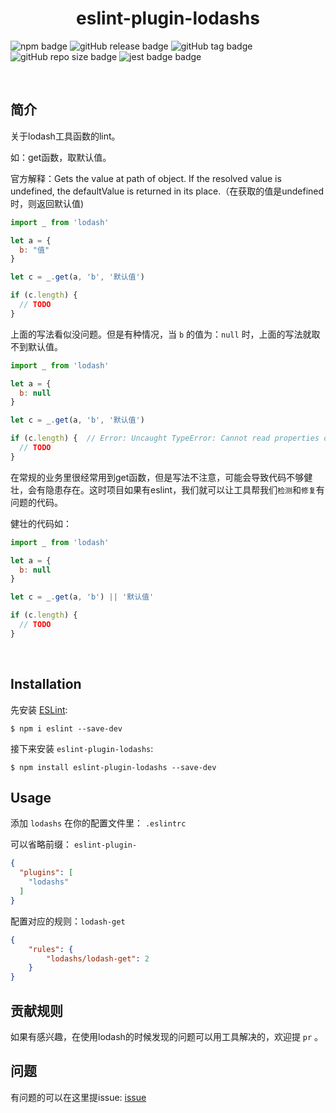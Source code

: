 <h1 align="center">eslint-plugin-lodashs</h1>

<!-- Badge -->
![npm badge](https://img.shields.io/npm/v/eslint-plugin-lodashs)
![gitHub release badge](https://img.shields.io/github/v/release/Gavin-yh/eslint-plugin-lodashs)
![gitHub tag badge](https://img.shields.io/github/v/tag/Gavin-yh/eslint-plugin-lodashs)
![gitHub repo size badge](https://img.shields.io/github/repo-size/Gavin-yh/eslint-plugin-lodashs)
![jest badge badge](https://img.shields.io/badge/unit%20test-jest-yellowgreen)

</br>

## 简介
关于lodash工具函数的lint。

如：get函数，取默认值。 

官方解释：Gets the value at path of object. If the resolved value is undefined, the defaultValue is returned in its place.（在获取的值是undefined时，则返回默认值)

```js
import _ from 'lodash'

let a = {
  b: "值"
}

let c = _.get(a, 'b', '默认值')

if (c.length) {
  // TODO
}
```

上面的写法看似没问题。但是有种情况，当 `b` 的值为：`null` 时，上面的写法就取不到默认值。


```js
import _ from 'lodash'

let a = {
  b: null
}

let c = _.get(a, 'b', '默认值')

if (c.length) {  // Error: Uncaught TypeError: Cannot read properties of null (reading 'length')
  // TODO
}
```

在常规的业务里很经常用到get函数，但是写法不注意，可能会导致代码不够健壮，会有隐患存在。这时项目如果有eslint，我们就可以让工具帮我们`检测`和`修复`有问题的代码。

健壮的代码如：
```js
import _ from 'lodash'

let a = {
  b: null
}

let c = _.get(a, 'b') || '默认值'

if (c.length) {
  // TODO
}
```

</br>

## Installation

先安装 [ESLint](http://eslint.org):

```
$ npm i eslint --save-dev
```

接下来安装 `eslint-plugin-lodashs`:

```
$ npm install eslint-plugin-lodashs --save-dev
```


## Usage

添加 `lodashs` 在你的配置文件里： `.eslintrc`

可以省略前缀： `eslint-plugin-`

```json
{
  "plugins": [
    "lodashs"
  ]
}
```


配置对应的规则：`lodash-get`

```json
{
    "rules": {
        "lodashs/lodash-get": 2
    }
}
```

## 贡献规则
如果有感兴趣，在使用lodash的时候发现的问题可以用工具解决的，欢迎提 `pr` 。


## 问题
有问题的可以在这里提issue: [issue](https://github.com/Gavin-yh/eslint-plugin-lodashs/issues)





